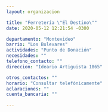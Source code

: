 ```yaml
---
layout: organizacion

title: "Ferretería \"El Destino\""
date: 2020-05-12 12:21:54 -0300

departamento: "Montevideo"
barrio: "Los Bulevares"
actividades: "Punto de Donación"
necesidades: ""
telefono_contacto: ""
direccion: "Ideario Artiguista 1865"

otros_contactos: ""
horario: "Consultar telefónicamente"
aclaraciones: ""
cuenta_bancaria: ""

---
```

